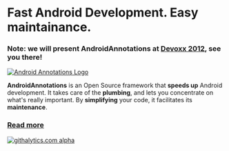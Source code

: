 # Fast Android Development. Easy maintainance.

### Note: we will present AndroidAnnotations at [Devoxx 2012](http://devoxx.com/display/DV12/Android+DDD+%28Diet+Driven+Development%29%21), see you there!

[![Android Annotations Logo](https://github.com/excilys/androidannotations/wiki/img/aa-logo.png)](https://github.com/excilys/androidannotations/wiki/Home) 

**AndroidAnnotations** is an Open Source framework that **speeds up** Android development.
It takes care of the **plumbing**, and lets you concentrate on what's really important. By **simplifying** your code, it facilitates its **maintenance**.

### [**Read more**](https://github.com/excilys/androidannotations/wiki/Home)

[![githalytics.com alpha](https://cruel-carlota.pagodabox.com/a2b0e064a3f1d4fb3d5406cc596797f2 "githalytics.com")](http://githalytics.com/excilys/androidannotations)